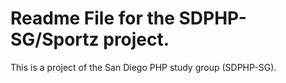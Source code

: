 Readme File for the SDPHP-SG/Sportz project.
==

This is a project of the San Diego PHP study group (SDPHP-SG).
